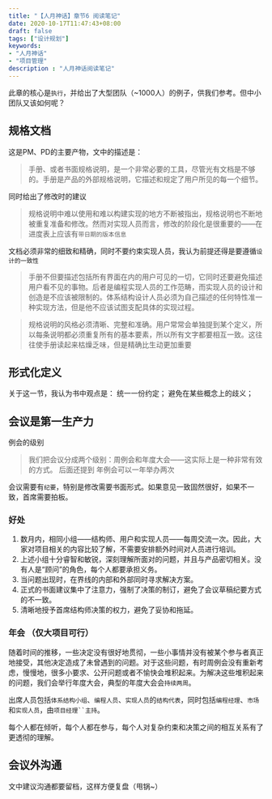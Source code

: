 ```yaml
---
title: "【人月神话】章节6 阅读笔记"
date: 2020-10-17T11:47:43+08:00
draft: false
tags: ["设计规划"]
keywords:
- "人月神话"
- "项目管理"
description : "人月神话阅读笔记"
---
```


此章的核心是`执行`，并给出了大型团队（~1000人）的例子，供我们参考。但中小团队又该如何呢？

<!--more-->

## 规格文档
这是PM、PD的主要产物，文中的描述是：
> 手册、或者书面规格说明，是一个非常必要的工具，尽管光有文档是不够的。手册是产品的外部规格说明，它描述和规定了用户所见的每一个细节。

同时给出了修改时的建议
> 规格说明中难以使用和难以构建实现的地方不断被指出，规格说明也不断地被重复准备和修改。然而对实现人员而言，修改的阶段化是很重要的——在进度表上应该有`带日期的版本信息`

文档必须非常的细致和精确，同时不要约束实现人员，我认为前提还得是要遵循`设计的一致性`
> 手册不但要描述包括所有界面在内的用户可见的一切，它同时还要避免描述用户看不见的事物。后者是编程实现人员的工作范畴，而实现人员的设计和创造是不应该被限制的。体系结构设计人员必须为自己描述的任何特性准一种实现方法，但是他不应该试图支配具体的实现过程。  


> 规格说明的风格必须清晰、完整和准确。用户常常会单独提到某个定义，所以每条说明都必须重复所有的基本要素，所以所有文字都要相互一致。这往往使手册读起来枯燥乏味，但是精确比生动更加重要

## 形式化定义
关于这一节，我认为书中观点是：
统一一份约定；
避免在某些概念上的歧义；


## 会议是第一生产力
例会的级别
> 我们把会议分成两个级别：周例会和年度大会——这实际上是一种非常有效的方式。
后面还提到 年例会可以一年举办两次  

会议需要有`纪要`，特别是修改需要书面形式。如果意见一致固然很好，如果不一致，首席需要拍板。

### 好处
1. 数月内，相同小组——结构师、用户和实现人员——每周交流一次。因此，大家对项目相关的内容比较了解，不需要安排额外时间对人员进行培训。
2. 上述小组十分睿智和敏锐，深刻理解所面对的问题，并且与产品密切相关。没有人是“顾问”的角色，每个人都要承担义务。
3. 当问题出现时，在界线的内部和外部同时寻求解决方案。
4. 正式的书面建议集中了注意力，强制了决策的制订，避免了会议草稿纪要方式的不一致。
5. 清晰地授予首席结构师决策的权力，避免了妥协和拖延。

### 年会 （仅大项目可行）
随着时间的推移，一些决定没有很好地贯彻，一些小事情并没有被某个参与者真正地接受，其他决定造成了未曾遇到的问题。对于这些问题，有时周例会没有重新考虑，慢慢地，很多小要求、公开问题或者不愉快会堆积起来。为解决这些堆积起来的问题，我们会举行年度大会，典型的年度大会会`持续两周`。

出席人员包括`体系结构小组`、`编程人员`、`实现人员`的`结构代表`，同时包括`编程经理`、`市场`和`实现人员`，由`项目经理``主持`。

每个人都在倾听，每个人都在参与，每个人对复杂约束和决策之间的相互关系有了更透彻的理解。

## 会议外沟通
文中建议沟通都要留档，这样方便复盘（甩锅~）